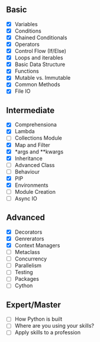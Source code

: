 ## Basic ##
- [x] Variables
- [x] Conditions
- [x] Chained Conditionals
- [x] Operators
- [x] Control Flow (If/Else)
- [x] Loops and iterables
- [x] Basic Data Structure
- [x] Functions
- [x] Mutable vs. Immutable
- [x] Common Methods
- [x] File IO

## Intermediate ##
- [x] Comprehensiona
- [x] Lambda
- [ ] Collections Module
- [x] Map and Filter
- [x] *args and **kwargs
- [x] Inheritance
- [ ] Advanced Class
- [ ] Behaviour
- [x] PIP
- [x] Environments
- [ ] Module Creation
- [ ] Async IO

## Advanced ##
- [x] Decorators
- [x] Genrerators
- [x] Context Managers
- [ ] Metaclass
- [ ] Concurrency
- [ ] Parallelism
- [ ] Testing
- [ ] Packages
- [ ] Cython

## Expert/Master ##
- [ ] How Python is built
- [ ] Where are you using your skills?
- [ ] Apply skills to a profession
